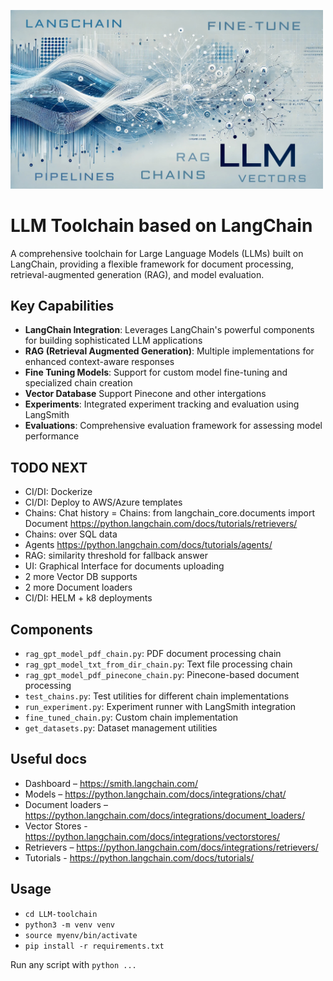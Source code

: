 <p align="left">
     <img alt="A tool that helps you stay focused longer and boost your work productivity" src="/LLM-toolchain.jpg" width="500" />
</p>


# LLM Toolchain based on LangChain

A comprehensive toolchain for Large Language Models (LLMs) built on LangChain, providing a flexible framework for document processing, retrieval-augmented generation (RAG), and model evaluation.

## Key Capabilities

- **LangChain Integration**: Leverages LangChain's powerful components for building sophisticated LLM applications
- **RAG (Retrieval Augmented Generation)**: Multiple implementations for enhanced context-aware responses
- **Fine Tuning Models**: Support for custom model fine-tuning and specialized chain creation
- **Vector Database** Support Pinecone and other intergations
- **Experiments**: Integrated experiment tracking and evaluation using LangSmith
- **Evaluations**: Comprehensive evaluation framework for assessing model performance

## TODO NEXT
- CI/DI: Dockerize 
- CI/DI: Deploy to AWS/Azure templates
- Chains: Chat history
= Chains: from langchain_core.documents import Document https://python.langchain.com/docs/tutorials/retrievers/
- Chains: over SQL data
- Agents https://python.langchain.com/docs/tutorials/agents/
- RAG: similarity threshold for fallback answer
- UI: Graphical Interface for documents uploading
- 2 more Vector DB supports
- 2 more Document loaders
- CI/DI: HELM + k8 deployments

## Components

- `rag_gpt_model_pdf_chain.py`: PDF document processing chain
- `rag_gpt_model_txt_from_dir_chain.py`: Text file processing chain
- `rag_gpt_model_pdf_pinecone_chain.py`: Pinecone-based document processing
- `test_chains.py`: Test utilities for different chain implementations
- `run_experiment.py`: Experiment runner with LangSmith integration
- `fine_tuned_chain.py`: Custom chain implementation
- `get_datasets.py`: Dataset management utilities


## Useful docs
- Dashboard – https://smith.langchain.com/
- Models – https://python.langchain.com/docs/integrations/chat/
- Document loaders – https://python.langchain.com/docs/integrations/document_loaders/
- Vector Stores - https://python.langchain.com/docs/integrations/vectorstores/
- Retrievers – https://python.langchain.com/docs/integrations/retrievers/
- Tutorials - https://python.langchain.com/docs/tutorials/

## Usage
- `cd LLM-toolchain`
- `python3 -m venv venv`
- `source myenv/bin/activate`
- `pip install -r requirements.txt`

Run any script with `python ...`
